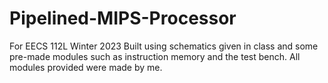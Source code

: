 # Pipelined-MIPS-Processor
For EECS 112L Winter 2023
Built using schematics given in class and some pre-made modules such as instruction memory and the test bench. All modules provided were made by me.
